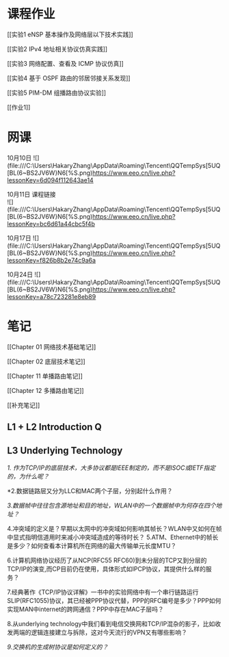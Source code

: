 # 课程作业

[[实验1 eNSP 基本操作及网络层以下技术实践]]

[[实验2 IPv4 地址相关协议仿真实践]]

[[实验3 网络配置、查看及 ICMP 协议仿真]]

[[实验4 基于 OSPF 路由的邻居邻接关系发现]]

[[实验5 PIM-DM 组播路由协议实验]]

[[作业1]]

# 网课
10月10日 
![](file:///C:\Users\HakaryZhang\AppData\Roaming\Tencent\QQTempSys\[5UQ[BL(6~BS2JV6W}N6[%S.png)https://www.eeo.cn/live.php?lessonKey=6d094f112643ae14

10月11日 课程链接  
![](file:///C:\Users\HakaryZhang\AppData\Roaming\Tencent\QQTempSys\[5UQ[BL(6~BS2JV6W}N6[%S.png)https://www.eeo.cn/live.php?lessonKey=bc6d61a44cbc5f4b

10月17日
![](file:///C:\Users\HakaryZhang\AppData\Roaming\Tencent\QQTempSys\[5UQ[BL(6~BS2JV6W}N6[%S.png)https://www.eeo.cn/live.php?lessonKey=f826b8b2e74c9a6a

10月24日
![](file:///C:\Users\HakaryZhang\AppData\Roaming\Tencent\QQTempSys\[5UQ[BL(6~BS2JV6W}N6[%S.png)https://www.eeo.cn/live.php?lessonKey=a78c723281e8eb89

# 笔记
[[Chapter 01 网络技术基础笔记]]

[[Chapter 02 底层技术笔记]]

[[Chapter 11 单播路由笔记]]

[[Chapter 12 多播路由笔记]]

[[补充笔记]]


## L1 + L2 Introduction Q 


## L3 Underlying Technology

*1. 作为TCP/IP的底层技术，大多协议都是IEEE制定的，而不是ISOC或IETF指定的，为什么呢？*

*2.数据链路层又分为LLC和MAC两个子层，分别起什么作用？ 

*3.数据帧中往往包含源地址和目的地址，WLAN中的一个数据帧中为何存在四个地址？*

4.冲突域的定义是？早期以太网中的冲突域如何影响其帧长？WLAN中又如何在帧中显式指明信道用时来减小冲突域造成的等待时长？ 
5.ATM、Ethernet中的帧长是多少？如何查看本计算机所在网络的最大传输单元长度MTU？

6.计算机网络协议经历了从NCP(RFC55 RFC60)到未分层的TCP又到分层的TCP/IP的演变,而CP目前仍在使用，具体形式如IPCP协议，其提供什么样的服务？ 

7.经典著作《TCP/IP协议详解》一书中的实验网络中有一个串行链路运行SLIP(RFC1055)协议，其已经被PPP协议代替，PPP的RFC编号是多少？PPP如何实现MAN中internet的跨网通信？PPP中存在MAC子层吗？

8.从underlying technology中我们看到电信交换网和TCP/IP混杂的影子，比如收发两端的逻辑连接建立与拆除，这对今天流行的VPN又有哪些影响？ 

*9.交换机的生成树协议是如何定义的？*






